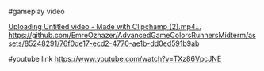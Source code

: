 #gameplay video

[Uploading Untitled video - Made with Clipchamp (2).mp4…](https://github.com/EmreOzhazer/AdvancedGameColorsRunnersMidterm/assets/85248291/76f0de17-ecd2-4770-ae1b-dd0ed591b9ab)https://github.com/EmreOzhazer/AdvancedGameColorsRunnersMidterm/assets/85248291/76f0de17-ecd2-4770-ae1b-dd0ed591b9ab

#youtube link
https://www.youtube.com/watch?v=TXz86VpcJNE
